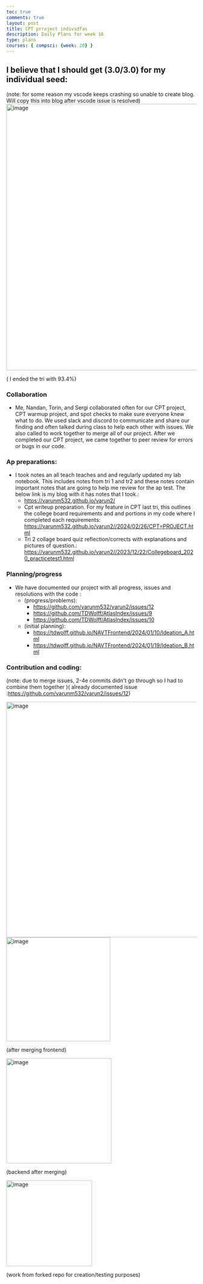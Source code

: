 ```yaml
---
toc: true
comments: true
layout: post
title: CPT prroject indivsdfas
description: Daily Plans for week 16
type: plans
courses: { compsci: {week: 20} }
---
```

## I believe that I should get (3.0/3.0) for my individual seed:
(note: for some reason my vscode keeps crashing so unable to create blog. Will copy this into blog after vscode issue is resolved)
<img width="705" alt="image" src="https://github.com/varunm532/varun2/assets/142542401/01f32376-6d4a-48a2-bbb7-41df0ffe3617">

( I ended the tri with 93.4%)

### Collaboration
- Me, Nandan, Torin, and Sergi collaborated often for our CPT project, CPT warmup project, and spot checks to make sure everyone knew what to do. We used slack and discord to communicate and share our finding and often talked during class to help each other with issues.  We also called to work together to merge all of our project. After we completed our CPT project, we came together to peer review for errors or bugs in our code.


### Ap preparations:
 - I took notes an all teach teaches and and regularly updated my lab notebook. This includes notes from tri 1 and tr2  and these notes contain important notes that are going to help me review for the ap test. The below link is my blog with it has notes that I took.:
    - https://varunm532.github.io/varun2/
    - Cpt writeup preparation. For my feature in CPT last tri, this outlines the college board requirements and and portions in my code where I completed each requirements:
https://varunm532.github.io/varun2//2024/02/26/CPT=PROJECT.html
     - Tri 2 collage board quiz reflection/corrects with explanations and pictures of question.:
https://varunm532.github.io/varun2//2023/12/22/Collegeboard_2020_practicetest1.html

### Planning/progress
- We have documented our project with all progress, issues and resolutions with the code :
    - (progress/problems):
        - https://github.com/varunm532/varun2/issues/12
        - https://github.com/TDWolff/AtlasIndex/issues/9
        - https://github.com/TDWolff/AtlasIndex/issues/10
    - (initial planning):
        - https://tdwolff.github.io/NAVTFrontend/2024/01/10/Ideation_A.html
        - https://tdwolff.github.io/NAVTFrontend/2024/01/19/Ideation_B.html

### Contribution and coding:
(note: due to merge issues, 2-4e commits didn't go through so I had to combine them together )( already documented issue :https://github.com/varunm532/varun2/issues/12)

<img width="623" alt="image" src="https://github.com/varunm532/varun2/assets/142542401/294d92c7-e101-409e-b29d-961de2bb8cd3">


<img width="275" alt="image" src="https://github.com/varunm532/varun2/assets/142542401/3a525281-76db-4da7-b437-a828d924f77f">

(after merging frontend)


<img width="278" alt="image" src="https://github.com/varunm532/varun2/assets/142542401/8049a36a-cf36-4dbc-9fee-53b0b5956f7e">

(backend after merging)

<img width="227" alt="image" src="https://github.com/varunm532/varun2/assets/142542401/698998fc-05d2-48fd-a36f-41b4c0f65f19">

(work from forked repo for creation/testing purposes)
